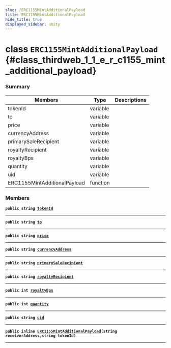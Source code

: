 ```yaml
---
slug: /ERC1155MintAdditionalPayload
title: ERC1155MintAdditionalPayload
hide_title: true
displayed_sidebar: unity
---
```


# class `ERC1155MintAdditionalPayload` {#class_thirdweb_1_1_e_r_c1155_mint_additional_payload}

### Summary

| Members                      | Type     | Descriptions |
| ---------------------------- | -------- | ------------ |
| tokenId                      | variable |              |
| to                           | variable |              |
| price                        | variable |              |
| currencyAddress              | variable |              |
| primarySaleRecipient         | variable |              |
| royaltyRecipient             | variable |              |
| royaltyBps                   | variable |              |
| quantity                     | variable |              |
| uid                          | variable |              |
| ERC1155MintAdditionalPayload | function |              |

### Members

**`public string `[`tokenId`](#class_thirdweb_1_1_e_r_c1155_mint_additional_payload_1abe4e4019c08a3139ba613721ee630ab9)**

---

**`public string `[`to`](#class_thirdweb_1_1_e_r_c1155_mint_additional_payload_1a501585dd725097496aa12816ef53d92d)**

---

**`public string `[`price`](#class_thirdweb_1_1_e_r_c1155_mint_additional_payload_1a833f46473d0d04d0008b92cca28b8e4d)**

---

**`public string `[`currencyAddress`](#class_thirdweb_1_1_e_r_c1155_mint_additional_payload_1a2d713b18283a5099d78c2c2b97cab480)**

---

**`public string `[`primarySaleRecipient`](#class_thirdweb_1_1_e_r_c1155_mint_additional_payload_1a7f36b06a4f0ac183c783e861cd77260a)**

---

**`public string `[`royaltyRecipient`](#class_thirdweb_1_1_e_r_c1155_mint_additional_payload_1ac507053d504ec679d8b371949ac1b435)**

---

**`public int `[`royaltyBps`](#class_thirdweb_1_1_e_r_c1155_mint_additional_payload_1ae30cf0759fc982b8cebf36817c414981)**

---

**`public int `[`quantity`](#class_thirdweb_1_1_e_r_c1155_mint_additional_payload_1a487e852db853e77676371c3531a5f71b)**

---

**`public string `[`uid`](#class_thirdweb_1_1_e_r_c1155_mint_additional_payload_1a43a032a666264d4c6eba2b26a4c44fdb)**

---

**`public inline `[`ERC1155MintAdditionalPayload`](#class_thirdweb_1_1_e_r_c1155_mint_additional_payload_1a259c7a6207bad788115dfd2cd4330590)`(string receiverAddress,string tokenId)`**

---